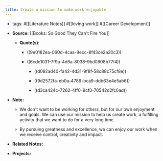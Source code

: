```yaml
---
title: Create a mission to make work enjoyable
---
```


- tags: #[[Literature Notes]] #[[loving work]] #[[Career Development]]

- **Source:** [[Books: So Good They Can't Fire You]]
	 - **Quote(s):**
		 - ((9e0182ea-060d-4caa-9ecc-8f43ce2a20c3))

		 - ((6cde1031-7f9a-4d6a-8038-9bd0808b77f4))
			 - ((d092ad40-fa42-4d31-9f8f-58c88c75cf8e))

			 - ((9d2572fa-eb0a-4789-bca9-ddb63e4e5ab6))

			 - ((d3ca424c-7262-4ff0-9cf0-70542d2fc0ad))

- **Note:**
	 - We don't want to be working for others, but for our own enjoyment and goals. We can use our mission to help us create work, a fulfilling activity that we want to do for a very long time.

	 - By pursuing greatness and excellence, we can enjoy our work when we receive control, creativity and impact.

- **Related Notes:**

- **Projects:**
